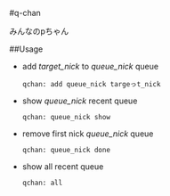 #q-chan

みんなのpちゃん

##Usage

  * add _target_nick_ to _queue_nick_ queue

    `qchan: add queue_nick targeっt_nick`
  * show _queue_nick_ recent queue

    `qchan: queue_nick show`
  * remove first nick _queue_nick_ queue

    `qchan: queue_nick done`
  * show all recent queue

    `qchan: all`
